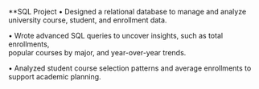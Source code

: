 **SQL Project
•  Designed a relational database to manage and analyze university course, 
 student, and enrollment data. 
 
• Wrote advanced SQL queries to uncover insights, such as total enrollments,  
popular courses by major, and year-over-year trends. 
 
• Analyzed student course selection patterns and average enrollments to support academic planning. 
